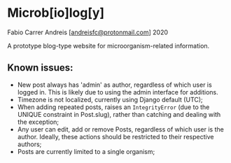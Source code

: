 # Microb[io]log[y]

Fabio Carrer Andreis [andreisfc@protonmail.com]
2020

A prototype blog-type website for microorganism-related information. 

## Known issues:
 - New post always has 'admin' as author, regardless of which user is logged in. This is likely due to using the admin interface for additions.
 - Timezone is not localized, currently using Django default (UTC);
 - When adding repeated posts, raises an `IntegrityError` (due to the UNIQUE constraint in Post.slug), rather than catching and dealing with the exception;
 - Any user can edit, add or remove Posts, regardless of which user is the author. Ideally, these actions should be restricted to their respective authors;
 - Posts are currently limited to a single organism;
